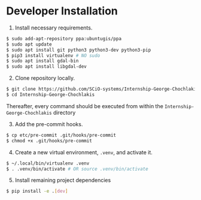 # Developer Installation

1. Install necessary requirements.

```bash
$ sudo add-apt-repository ppa:ubuntugis/ppa
$ sudo apt update
$ sudo apt install git python3 python3-dev python3-pip
$ pip3 install virtualenv # NO sudo
$ sudo apt install gdal-bin
$ sudo apt install libgdal-dev
```

2. Clone repository locally.

```bash
$ git clone https://github.com/SCiO-systems/Internship-George-Chochlakis
$ cd Internship-George-Chochlakis
```

Thereafter, every command should be executed from within the `Internship-George-Chochlakis` directory

3. Add the pre-commit hooks.

```bash
$ cp etc/pre-commit .git/hooks/pre-commit
$ chmod +x .git/hooks/pre-commit
```

4. Create a new virtual environment, `.venv`, and activate it.

```bash
$ ~/.local/bin/virtualenv .venv
$ . .venv/bin/activate # OR source .venv/bin/activate
```

5. Install remaining project dependencies

```bash
$ pip install -e .[dev]
```
